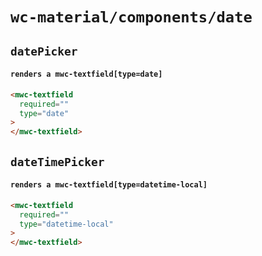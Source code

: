 # `wc-material/components/date`

## `datePicker`

####   `renders a mwc-textfield[type=date]`

```html
<mwc-textfield
  required=""
  type="date"
>
</mwc-textfield>

```

## `dateTimePicker`

####   `renders a mwc-textfield[type=datetime-local]`

```html
<mwc-textfield
  required=""
  type="datetime-local"
>
</mwc-textfield>

```

